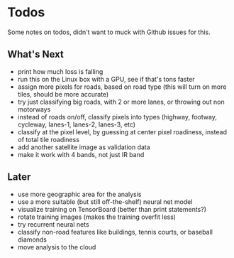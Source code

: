 # Todos
Some notes on todos, didn't want to muck with Github issues for this.

## What's Next
* print how much loss is falling
* run this on the Linux box with a GPU, see if that's tons faster
* assign more pixels for roads, based on road type (this will turn on more tiles, should be more accurate)
* try just classifying big roads, with 2 or more lanes, or throwing out non motorways
* instead of roads on/off, classify pixels into types (highway, footway, cycleway, lanes-1, lanes-2, lanes-3, etc)
* classify at the pixel level, by guessing at center pixel roadiness, instead of total tile roadiness
* add another satellite image as validation data
* make it work with 4 bands, not just IR band

## Later
* use more geographic area for the analysis
* use a more suitable (but still off-the-shelf) neural net model
* visualize training on TensorBoard (better than print statements?)
* rotate training images (makes the training overfit less)
* try recurrent neural nets
* classify non-road features like buildings, tennis courts, or baseball diamonds
* move analysis to the cloud
